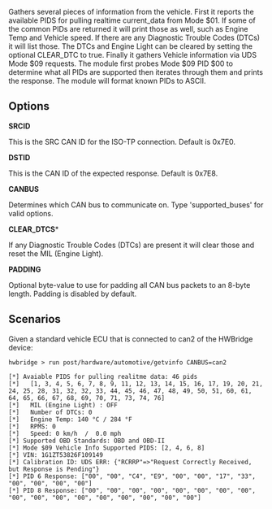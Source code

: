 Gathers several pieces of information from the vehicle.  First it reports
the available PIDS for pulling realtime current_data from Mode $01.  If some of
the common PIDs are returned it will print those as well, such as Engine Temp and
Vehicle speed.  If there are any Diagnostic Trouble Codes (DTCs) it will list those.
The DTCs and Engine Light can be cleared by setting the optional CLEAR_DTC to true.
Finally it gathers Vehicle information via UDS Mode $09 requests.  The module
first probes Mode $09 PID $00 to determine what all PIDs are supported then
iterates through them and prints the response.  The module will format known
PIDs to ASCII.

## Options ##

  **SRCID**

  This is the SRC CAN ID for the ISO-TP connection.  Default is 0x7E0.

  **DSTID**

  This is the CAN ID of the expected response.  Default is 0x7E8.

  **CANBUS**

  Determines which CAN bus to communicate on.  Type 'supported_buses' for valid options.

  **CLEAR_DTCS***

  If any Diagnostic Trouble Codes (DTCs) are present it will clear those and reset the MIL (Engine Light).

  **PADDING**

  Optional byte-value to use for padding all CAN bus packets to an 8-byte length.  Padding is disabled by default.

## Scenarios

  Given a standard vehicle ECU that is connected to can2 of the HWBridge device:

```
hwbridge > run post/hardware/automotive/getvinfo CANBUS=can2

[*] Avaiable PIDS for pulling realitme data: 46 pids
[*]   [1, 3, 4, 5, 6, 7, 8, 9, 11, 12, 13, 14, 15, 16, 17, 19, 20, 21, 24, 25, 28, 31, 32, 32, 33, 44, 45, 46, 47, 48, 49, 50, 51, 60, 61, 64, 65, 66, 67, 68, 69, 70, 71, 73, 74, 76]
[*]   MIL (Engine Light) : OFF
[*]   Number of DTCs: 0
[*]   Engine Temp: 140 °C / 284 °F
[*]   RPMS: 0
[*]   Speed: 0 km/h  /  0.0 mph
[*] Supported OBD Standards: OBD and OBD-II
[*] Mode $09 Vehicle Info Supported PIDS: [2, 4, 6, 8]
[*] VIN: 1G1ZT53826F109149
[*] Calibration ID: UDS ERR: {"RCRRP"=>"Request Correctly Received, but Response is Pending"}
[*] PID 6 Response: ["00", "00", "C4", "E9", "00", "00", "17", "33", "00", "00", "00", "00"]
[*] PID 8 Response: ["00", "00", "00", "00", "00", "00", "00", "00", "00", "00", "00", "00", "00", "00", "00", "00", "00"]
```
